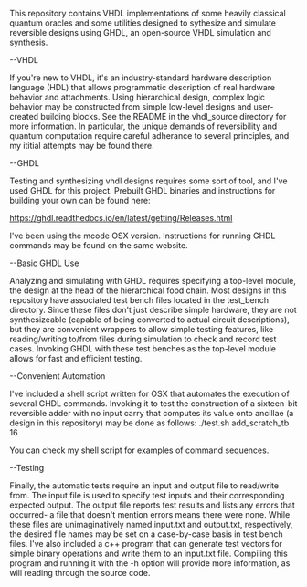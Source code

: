 This repository contains VHDL implementations of some heavily classical quantum oracles and some utilities designed to sythesize and simulate reversible designs using GHDL, an open-source VHDL simulation and synthesis.

--VHDL

If you're new to VHDL, it's an industry-standard hardware description language (HDL) that allows programmatic description of real hardware behavior and attachments. Using hierarchical design, complex logic behavior may be constructed from simple low-level designs and user-created building blocks. See the README in the vhdl_source directory for more information. In particular, the unique demands of reversibility and quantum computation require careful adherance to several principles, and my ititial attempts may be found there.

--GHDL

Testing and synthesizing vhdl designs requires some sort of tool, and I've used GHDL for this project. Prebuilt GHDL binaries and instructions for building your own can be found here:

https://ghdl.readthedocs.io/en/latest/getting/Releases.html

I've been using the mcode OSX version. Instructions for running GHDL commands may be found on the same website.

--Basic GHDL Use

Analyzing and simulating with GHDL requires specifying a top-level module, the design at the head of the hierarchical food chain. Most designs in this repository have associated test bench files located in the test_bench directory. Since these files don't just describe simple hardware, they are not synthesizeable (capable of being converted to actual circuit descriptions), but they are convenient wrappers to allow simple testing features, like reading/writing to/from files during simulation to check and record test cases. Invoking GHDL with these test benches as the top-level module allows for fast and efficient testing.

--Convenient Automation

I've included a shell script written for OSX that automates the execution of several GHDL commands. Invoking it to test the construction of a sixteen-bit reversible adder with no input carry that computes its value onto ancillae (a design in this repository) may be done as follows: ./test.sh add_scratch_tb 16

You can check my shell script for examples of command sequences.

--Testing

Finally, the automatic tests require an input and output file to read/write from. The input file is used to specify test inputs and their corresponding expected output. The output file reports test results and lists any errors that occurred- a file that doesn't mention errors means there were none. While these files are unimaginatively named input.txt and output.txt, respectively, the desired file names may be set on a case-by-case basis in test bench files. I've also included a c++ program that can generate test vectors for simple binary operations and write them to an input.txt file. Compiling this program and running it with the -h option will provide more information, as will reading through the source code.